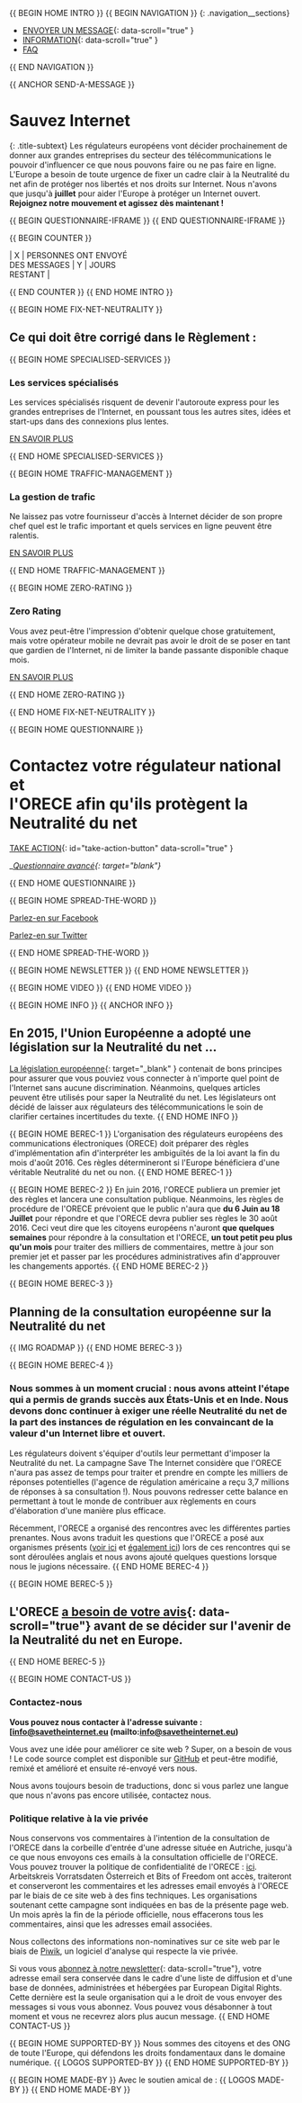 {{ BEGIN HOME INTRO }}
{{ BEGIN NAVIGATION }}
{: .navigation__sections}
- [ENVOYER UN MESSAGE](#send-a-message){: data-scroll="true" }
- [INFORMATION](#info){: data-scroll="true" }
- [FAQ](faq)

{{ END NAVIGATION }}

{{ ANCHOR SEND-A-MESSAGE }}
# Sauvez Internet

{: .title-subtext} Les régulateurs européens vont décider prochainement de donner aux grandes entreprises du secteur des télécommunications le pouvoir d'influencer ce que nous pouvons faire ou ne pas faire en ligne. L'Europe a besoin de toute urgence de fixer un cadre clair à la Neutralité du net afin de protéger nos libertés et nos droits sur Internet. Nous n'avons que jusqu'à __juillet__ pour aider l'Europe à protéger un Internet ouvert.
<br>
<strong>Rejoignez notre mouvement et agissez dès maintenant ! </strong>

{{ BEGIN QUESTIONNAIRE-IFRAME }}
{{ END QUESTIONNAIRE-IFRAME }}

{{ BEGIN COUNTER }}

| X | PERSONNES ONT ENVOYÉ <br> DES MESSAGES | Y | JOURS <br> RESTANT |

{{ END COUNTER }}
{{ END HOME INTRO }}

{{ BEGIN HOME FIX-NET-NEUTRALITY }}

## Ce qui doit être corrigé dans le Règlement : 

{{ BEGIN HOME SPECIALISED-SERVICES }}

### Les services spécialisés

Les services spécialisés risquent de devenir l'autoroute express pour les grandes entreprises de l'Internet, en poussant tous les autres sites, idées et start-ups dans des connexions plus lentes.

[EN SAVOIR PLUS](faq/#what-are-specialised-services)

{{ END HOME SPECIALISED-SERVICES }}

{{ BEGIN HOME TRAFFIC-MANAGEMENT }}

### La gestion de trafic

Ne laissez pas votre fournisseur d'accès à Internet décider de son propre chef quel est le trafic important et quels services en ligne peuvent être ralentis.

[EN SAVOIR PLUS](faq/#what-is-traffic-management)

{{ END HOME TRAFFIC-MANAGEMENT }}

{{ BEGIN HOME ZERO-RATING }}

### Zero Rating

Vous avez peut-être l'impression d'obtenir quelque chose gratuitement, mais votre opérateur mobile ne devrait pas avoir le droit de se poser en tant que gardien de l'Internet, ni de limiter la bande passante disponible chaque mois.

[EN SAVOIR PLUS](faq/#what-is-zero-rating)

{{ END HOME ZERO-RATING }}

{{ END HOME FIX-NET-NEUTRALITY }}


{{ BEGIN HOME QUESTIONNAIRE }}

# Contactez votre régulateur national et <br> l'ORECE afin qu'ils protègent la Neutralité du net

[TAKE ACTION](#send-a-message){: id="take-action-button" data-scroll="true" }

__[Questionnaire avancé](https://consultation.savetheinternet.eu/advanced/){: target="_blank"}__

{{ END HOME QUESTIONNAIRE }}

{{ BEGIN HOME SPREAD-THE-WORD }}

[Parlez-en sur Facebook](http://www.facebook.com/sharer/sharer.php?s=100&p%5Burl%5D=http://www.savetheinternet.eu/&p%5Bimages%5D%5B0%5D=http://www.savetheinternet.eu/img/thumbnail.png&p%5Btitle%5D=Help%20Save%20the%20Internet&p%5Bsummary%5D=Your%20freedom%20online%20is%20threatened%20by%20EU%20proposals.%20The%20fight%20for%20an%20open%20Internet%20is%20happening%20right%20now%20in%20Brussels.)

[Parlez-en sur Twitter](https://twitter.com/intent/tweet?text=What%0Aif%0Athey%0Amade%0AEurope%27s%0Ainternet%0Aso%0Aslow%2C%0Aevery%0Atweet%0Aloaded%0Aslowly%0Alike%0Athis%3F%0ADon%27t%20let%20them%3A%0Ahttps%3A%2F%2Fwww.savetheinternet.eu%2F)

{{ END HOME SPREAD-THE-WORD }}

{{ BEGIN HOME NEWSLETTER }}
{{ END HOME NEWSLETTER }}

{{ BEGIN HOME VIDEO }}
{{ END HOME VIDEO }}

{{ BEGIN HOME INFO }}
{{ ANCHOR INFO }}
## En 2015, l'Union Européenne a adopté une législation sur la Neutralité du net ...

[La législation européenne](http://eur-lex.europa.eu/legal-content/FR/TXT/?uri=CELEX:32015R2120){: target="_blank" } contenait de bons principes pour assurer que vous pouviez vous connecter à n'importe quel point de l'Internet sans aucune discrimination. Néanmoins, quelques articles peuvent être utilisés pour saper la Neutralité du net. Les législateurs ont décidé de laisser aux régulateurs des télécommunications le soin de clarifier certaines incertitudes du texte. 
{{ END HOME INFO }}


{{ BEGIN HOME BEREC-1 }}
L'organisation des régulateurs européens des communications électroniques (ORECE) doit préparer des règles d'implémentation afin d'interpréter les ambiguïtés de la loi avant la fin du mois d'août 2016. Ces règles détermineront si l'Europe bénéficiera d'une véritable Neutralité du net ou non. {{ END HOME BEREC-1 }}

{{ BEGIN HOME BEREC-2 }}
En juin 2016, l'ORECE publiera un premier jet des règles et lancera une consultation publique. Néanmoins, les règles de procédure de l'ORECE prévoient que le public n'aura que __du 6 Juin au 18 Juillet__ pour répondre et que l'ORECE devra publier ses règles le 30 août 2016. Ceci veut dire que les citoyens européens n'auront __que quelques semaines__ pour répondre à la consultation et l'ORECE, __un tout petit peu plus qu'un mois__ pour traiter des milliers de commentaires, mettre à jour son premier jet et passer par les procédures administratives afin d'approuver les changements apportés. 
{{ END HOME BEREC-2 }}

{{ BEGIN HOME BEREC-3 }}
## Planning de la consultation européenne sur la Neutralité du net 
{{ IMG ROADMAP }}
{{ END HOME BEREC-3 }}

{{ BEGIN HOME BEREC-4 }}
### __Nous sommes à un moment crucial : nous avons atteint l'étape qui a permis de grands succès aux États-Unis et en Inde. Nous devons donc continuer à exiger une réelle Neutralité du net de la part des instances de régulation en les convaincant de la valeur d'un Internet libre et ouvert.__ 

Les régulateurs doivent s'équiper d'outils leur permettant d'imposer la Neutralité du net. La campagne Save The Internet considère que l'ORECE n'aura pas assez de temps pour traiter et prendre en compte les milliers de réponses potentielles (l'agence de régulation américaine a reçu 3,7 millions de réponses à sa consultation !). Nous pouvons redresser cette balance en permettant à tout le monde de contribuer aux règlements en cours d'élaboration d'une manière plus efficace. 

Récemment, l'ORECE a organisé des rencontres avec les différentes parties prenantes. Nous avons traduit les questions que l'ORECE a posé aux organismes présents ([voir ici](https://edri.org/edris-first-input-on-net-neutrality-guidelines/) et [également ici](https://www.accessnow.org/rekindling-net-neutrality-our-meeting-with-eus-telecoms-regulators/)) lors de ces rencontres qui se sont déroulées anglais et nous avons ajouté quelques questions lorsque nous le jugions nécessaire. 
{{ END HOME BEREC-4 }}

{{ BEGIN HOME BEREC-5 }}
## L'ORECE [a besoin de votre avis](#send-a-message){: data-scroll="true"}  avant de se décider sur l'avenir de la Neutralité du net en Europe.
{{ END HOME BEREC-5 }}

{{ BEGIN HOME CONTACT-US }}
### Contactez-nous

__Vous pouvez nous contacter à l'adresse suivante : [info@savetheinternet.eu (mailto:info@savetheinternet.eu)__

Vous avez une idée pour améliorer ce site web ? Super, on a besoin de vous ! Le code source complet est disponible sur [GitHub](https://github.com/Netzfreiheit/STI-UI) et peut-être modifié, remixé et amélioré et ensuite ré-envoyé vers nous. 

Nous avons toujours besoin de traductions, donc si vous parlez une langue que nous n'avons pas encore utilisée, contactez nous. 

### Politique relative à la vie privée

Nous conservons vos commentaires à l'intention de la consultation de l'ORECE dans la corbeille d'entrée d'une adresse située en Autriche, jusqu'à ce que nous envoyons ces emails à la consultation officielle de l'ORECE. Vous pouvez trouver la politique de confidentialité de l'ORECE : [ici](http://berec.europa.eu/eng/document_register/subject_matter/berec_office/download/0/4615-privacy-statement-berec-office-policy-do_0.pdf). Arbeitskreis Vorratsdaten Österreich et Bits of Freedom ont accès, traiteront et conserveront les commentaires et les adresses email envoyés à l'ORECE par le biais de ce site web à des fins techniques. Les organisations soutenant cette campagne sont indiquées en bas de la présente page web. Un mois après la fin de la période officielle, nous effacerons tous les commentaires, ainsi que les adresses email associées. 

Nous collectons des informations non-nominatives sur ce site web par le biais de [Piwik](https://piwik.org/), un logiciel d'analyse qui respecte la vie privée. 

Si vous vous [abonnez à notre newsletter](#subscribe-to-newsletter){: data-scroll="true"}, votre adresse email sera conservée dans le cadre d'une liste de diffusion et d'une base de données, administrées et hébergées par European Digital Rights. Cette dernière est la seule organisation qui a le droit de vous envoyer des messages si vous vous abonnez. Vous pouvez vous désabonner à tout moment et vous ne recevrez alors plus aucun message. 
{{ END HOME CONTACT-US }}

{{ BEGIN HOME SUPPORTED-BY }}
Nous sommes des citoyens et des ONG de toute l'Europe, qui défendons les droits fondamentaux dans le domaine numérique. 
{{ LOGOS SUPPORTED-BY }}
{{ END HOME SUPPORTED-BY }}

{{ BEGIN HOME MADE-BY }}
Avec le soutien amical de :
{{ LOGOS MADE-BY }}
{{ END HOME MADE-BY }}
